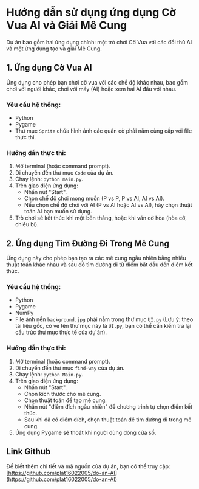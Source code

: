 # Hướng dẫn sử dụng ứng dụng Cờ Vua AI và Giải Mê Cung

Dự án bao gồm hai ứng dụng chính: một trò chơi Cờ Vua với các đối thủ AI và một ứng dụng tạo và giải Mê Cung.

## 1. Ứng dụng Cờ Vua AI

Ứng dụng cho phép bạn chơi cờ vua với các chế độ khác nhau, bao gồm chơi với người khác, chơi với máy (AI) hoặc xem hai AI đấu với nhau.

### Yêu cầu hệ thống:
* Python
* Pygame
* Thư mục `Sprite` chứa hình ảnh các quân cờ phải nằm cùng cấp với file thực thi.

### Hướng dẫn thực thi:
1.  Mở terminal (hoặc command prompt).
2.  Di chuyển đến thư mục `Code` của dự án.
3.  Chạy lệnh: `python main.py`.
4.  Trên giao diện ứng dụng:
    * Nhấn nút "Start".
    * Chọn chế độ chơi mong muốn (P vs P, P vs AI, AI vs AI).
    * Nếu chọn chế độ chơi với AI (P vs AI hoặc AI vs AI), hãy chọn thuật toán AI bạn muốn sử dụng.
5.  Trò chơi sẽ kết thúc khi một bên thắng, hoặc khi ván cờ hòa (hòa cờ, chiếu bí).

## 2. Ứng dụng Tìm Đường Đi Trong Mê Cung

Ứng dụng này cho phép bạn tạo ra các mê cung ngẫu nhiên bằng nhiều thuật toán khác nhau và sau đó tìm đường đi từ điểm bắt đầu đến điểm kết thúc.

### Yêu cầu hệ thống:
* Python
* Pygame
* NumPy
* File ảnh nền `background.jpg` phải nằm trong thư mục `UI.py` (Lưu ý: theo tài liệu gốc, có vẻ tên thư mục này là `UI.py`, bạn có thể cần kiểm tra lại cấu trúc thư mục thực tế của dự án).

### Hướng dẫn thực thi:
1.  Mở terminal (hoặc command prompt).
2.  Di chuyển đến thư mục `find-way` của dự án.
3.  Chạy lệnh: `python Main.py`.
4.  Trên giao diện ứng dụng:
    * Nhấn nút "Start".
    * Chọn kích thước cho mê cung.
    * Chọn thuật toán để tạo mê cung.
    * Nhấn nút "điểm đích ngẫu nhiên" để chương trình tự chọn điểm kết thúc.
    * Sau khi đã có điểm đích, chọn thuật toán để tìm đường đi trong mê cung.
5.  Ứng dụng Pygame sẽ thoát khi người dùng đóng cửa sổ.

## Link Github
Để biết thêm chi tiết và mã nguồn của dự án, bạn có thể truy cập:
[https://github.com/plat16022005/do-an-AI](https://github.com/plat16022005/do-an-AI)